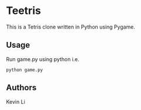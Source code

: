 # Teetris

This is a Tetris clone written in Python using Pygame.

## Usage

Run game.py using python i.e.

`python game.py`

## Authors

Kevin Li